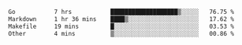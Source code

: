 <!--START_SECTION:waka-->

```txt
Go           7 hrs           ███████████████████▒░░░░░   76.75 %
Markdown     1 hr 36 mins    ████▒░░░░░░░░░░░░░░░░░░░░   17.62 %
Makefile     19 mins         █░░░░░░░░░░░░░░░░░░░░░░░░   03.53 %
Other        4 mins          ▒░░░░░░░░░░░░░░░░░░░░░░░░   00.86 %
```

<!--END_SECTION:waka-->

